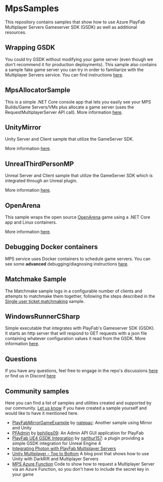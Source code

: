 # MpsSamples

This repository contains samples that show how to use Azure PlayFab Multiplayer Servers Gameserver SDK (GSDK) as well as additional resources.

## Wrapping GSDK

You could try GSDK without modifying your game server (even though we don't recommend it for production deployments). This sample also contains a sample fake game server you can try in order to familiarize with the Multiplayer Servers service. You can find instructions [here](wrappingGsdk/README.md).

## MpsAllocatorSample

This is a simple .NET Core console app that lets you easily see your MPS Builds/Game Servers/VMs plus allocate a game server (uses the RequestMultiplayerServer API call). More information [here](MpsAllocatorSample/README.md).

## UnityMirror

Unity Server and Client sample that utilize the GameServer SDK.

More information [here](UnityMirror/README.md).

## UnrealThirdPersonMP

Unreal Server and Client sample that utilize the GameServer SDK which is integrated through an Unreal plugin.

More information [here](UnrealThirdPersonMP/README.md).

## OpenArena

This sample wraps the open source [OpenArena](https://openarena.fandom.com/wiki/Main_Page) game using a .NET Core app and Linux containers.

More information [here](openarena/README.md).

## Debugging Docker containers

MPS service uses Docker containers to schedule game servers. You can see some **advanced** debugging/diagnosing instructions [here](./Debugging.md).

## Matchmake Sample

The Matchmake sample logs in a configurable number of clients and attempts to matchmake them together, following the steps described in the [Single user ticket matchmaking](https://docs.microsoft.com/gaming/playfab/features/multiplayer/matchmaking/quickstart#single-user-ticket-matchmaking) sample.

## WindowsRunnerCSharp

Simple executable that integrates with PlayFab's Gameserver SDK (GSDK). It starts an http server that will respond to GET requests with a json file containing whatever configuration values it read from the GSDK. More information [here](WindowsRunnerCSharp/README.md).

## Questions

If you have any questions, feel free to engage in the repo's discussions [here](https://github.com/PlayFab/MpsSamples/discussions) or find us in Discord [here](https://discord.com/invite/gamestack)

## Community samples

Here you can find a list of samples and utilities created and supported by our community. [Let us know](https://github.com/PlayFab/gsdkSamples/issues) if you have created a sample yourself and would like to have it mentioned here.

- [PlayFabMirrorGameExample](https://github.com/natepac/playfabmirrorgameexample) by [natepac](https://github.com/natepac): Another sample using Mirror and Unity
- [PFAdmin](https://github.com/bphillips09/PFAdmin) by [bphilips09](https://github.com/bphillips09): An Admin API GUI application for PlayFab
- [PlayFab UE4 GSDK Integration](https://github.com/narthur157/playfab-gsdk-ue4) by [narthur157](https://github.com/narthur157): a plugin providing a simple GSDK integration for Unreal Engine 4
- [Integrating Photon with PlayFab Multiplayer Servers](https://doc.photonengine.com/en-us/bolt/current/demos-and-tutorials/playfab-integration/overview)
- [Unity Multiplayer - Top to Bottom](https://dev.to/robodoig/unity-multiplayer-bottom-to-top-46cj) A blog post that shows how to use Unity with DarkRift and Multiplayer Servers
- [MPS Azure Function](https://github.com/Solias99/playfab-mps-azure-functions) Code to show how to request a Multiplayer Server via an Azure Function, so you don't have to include the secret key in your game
